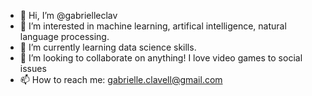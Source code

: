 - 👋 Hi, I’m @gabrielleclav
- 👀 I’m interested in machine learning, artifical intelligence, natural language processing. 
- 🌱 I’m currently learning data science skills.
- 💞️ I’m looking to collaborate on anything! I love video games to social issues
- 📫 How to reach me: gabrielle.clavell@gmail.com

<!---
gabrielleclav/gabrielleclav is a ✨ special ✨ repository because its `README.md` (this file) appears on your GitHub profile.
You can click the Preview link to take a look at your changes.
--->
